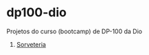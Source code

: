 # dp100-dio

Projetos do curso (bootcamp) de DP-100 da Dio

1. [Sorveteria](https://github.com/henriquebjr/dp100-dio/blob/main/1_gelatos.md)